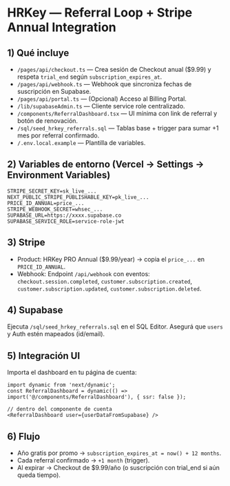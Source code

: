 # HRKey — Referral Loop + Stripe Annual Integration

## 1) Qué incluye
- `/pages/api/checkout.ts` — Crea sesión de Checkout anual ($9.99) y respeta `trial_end` según `subscription_expires_at`.
- `/pages/api/webhook.ts` — Webhook que sincroniza fechas de suscripción en Supabase.
- `/pages/api/portal.ts` — (Opcional) Acceso al Billing Portal.
- `/lib/supabaseAdmin.ts` — Cliente service role centralizado.
- `/components/ReferralDashboard.tsx` — UI mínima con link de referral y botón de renovación.
- `/sql/seed_hrkey_referrals.sql` — Tablas base + trigger para sumar +1 mes por referral confirmado.
- `/.env.local.example` — Plantilla de variables.

## 2) Variables de entorno (Vercel → Settings → Environment Variables)
```
STRIPE_SECRET_KEY=sk_live_...
NEXT_PUBLIC_STRIPE_PUBLISHABLE_KEY=pk_live_...
PRICE_ID_ANNUAL=price_...
STRIPE_WEBHOOK_SECRET=whsec_...
SUPABASE_URL=https://xxxx.supabase.co
SUPABASE_SERVICE_ROLE=service-role-jwt
```

## 3) Stripe
- Product: HRKey PRO Annual ($9.99/year) → copia el `price_...` en `PRICE_ID_ANNUAL`.
- Webhook: Endpoint `/api/webhook` con eventos: 
  `checkout.session.completed`, `customer.subscription.created`, 
  `customer.subscription.updated`, `customer.subscription.deleted`.

## 4) Supabase
Ejecuta `/sql/seed_hrkey_referrals.sql` en el SQL Editor.
Asegurá que `users` y Auth estén mapeados (id/email).

## 5) Integración UI
Importa el dashboard en tu página de cuenta:
```tsx
import dynamic from 'next/dynamic';
const ReferralDashboard = dynamic(() => import('@/components/ReferralDashboard'), { ssr: false });

// dentro del componente de cuenta
<ReferralDashboard user={userDataFromSupabase} />
```

## 6) Flujo
- Año gratis por promo → `subscription_expires_at = now() + 12 months`.
- Cada referral confirmado → `+1 month` (trigger).
- Al expirar → Checkout de $9.99/año (o suscripción con trial_end si aún queda tiempo).
